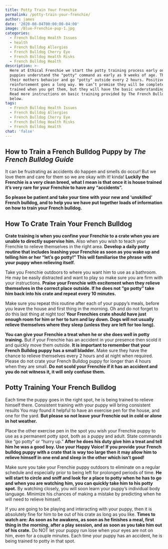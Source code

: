 ```yaml
---
title: Potty Train Your Frenchie
permalink: /potty-train-your-frenchie/
author: james
date: '2020-08-04T00:00:00-04:00'
image: /Blue-Frenchie-pup-1.jpg
categories:
  - French Bulldog Health Issues
  - health
  - French Bulldog Allergies
  - French Bulldog Cherry Eye
  - French Bulldog Health Risks
  - French Bulldog Health
description: >-
  Here at Ethical Frenchie we start the potty training process early on. Our
  puppies understand the "potty" command as early as 9 weeks of age. They mimic
  their mothers behavior and go "potty" outside every 2 hours. Positive
  reinforcement goes a long way. We can’t promise they will be completely potty
  trained when you get them, but they will have the basic understanding of it.
  Read more instructions on basic training provided by The French Bulldog guide
  below.
tags:
  - French Bulldog Health Issues
  - French Bulldog Allergies
  - French Bulldog Cherry Eye
  - French Bulldog Health Risks
  - French Bulldog Health
chat: 'false'
---
```



## How to Train a French Bulldog Puppy by *The French Bulldog Guide*

It can be frustrating as accidents do happen and smells do occur! But we love them and care for them so we are okay with it! kinda! **Luckily the Frenchie is a very clean breed, what I mean is that once it is house trained it’s very rare for your Frenchie to have any “accidents”.**

**So please be patient and take your time with your new and ‘unskilled’ French bulldog, and to help you we have put together loads of information on how to train your French bulldog.**

## How To Crate Train Your French Bulldog

**Crate training is when you confine your Frenchie to a crate when you are unable to directly supervise him.** Also when you wish to teach your Frenchie to relieve themselves in the right area. **Develop a daily potty routine that includes leashing your Frenchie as soon as you wake up and telling him or her “let’s go potty!” This will familiarise the phrase with your puppy when relieving itself.**

Take you Frenchie outdoors to where you want him to use as a bathroom. He may be easily distracted and want to play so make sure you are firm with your instructions. **Praise your Frenchie with excitement when they relieve themselves in the correct place outside. If he does not “go potty” take him back into his crate and repeat every 10 minutes.**

Make sure you repeat this routine after each of your puppy’s meals, before you leave the house and first thing in the morning. Oh and do not forget to do this last thing at night too! **Your Frenchies crate should have just enough room for him or her to turn and lay down. Dogs will not usually relieve themselves where they sleep (unless they are left for too long).**

**You can give your Frenchie a treat when he or she does well in potty training.** But if your Frenchie has an accident in your presence then scold it and quickly move them outside. **It is important to remember that your French Bulldog puppy has a small bladder.** Make sure they have the chance to relieve themselves every 2 hours and at night when required. Please do not crate your French Bulldog puppy for longer than 4 hours when they are small. **Do not scold your Frenchie if it has an accident and you do not witness it, it will only confuse them.**

## Potty Training Your French Bulldog

Each time the puppy goes in the right spot, he is being trained to relieve himself there. Consistent training with your puppy will bring consistent results You may found it helpful to have an exercise pen for the house, and one for the yard. **But please so not leave your Frenchie out in cold or alone in hot weather.**

Place the other exercise pen in the spot you wish your Frenchie puppy to use as a permanent potty spot, both as a puppy and adult. State commands like “go potty” or “hurry up.” **After he does his duty give him a treat and tell him he was a good boy. Use your Happy Voice! If you provide your French bulldog puppy with a crate that is way too large then it may allow him to relieve himself in one end and sleep in the other which isn’t good!**

Make sure you take your Frenchie puppy outdoors to eliminate on a regular schedule and especially prior to being left for prolonged periods of time. **He will start to circle and sniff and look for a place to potty when he has to go and when you are watching him, you can quickly take him to his potty spot.** By watching closely, you will soon learn your puppy’s individual body language. Minimize his chances of making a mistake by predicting when he will need to relieve himself.

If you are going to be playing and interacting with your puppy, then it is absolutely fine for him to be out of his crate as long as you like. **Times to watch are: As soon as he awakens, as soon as he finishes a meal, first thing in the morning, after a play session, and as soon as you take him out of his crate.** Do NOT let your puppy run lose when your eyes are not on him, even for a couple minutes. Each time your puppy has an accident, he is being trained to potty in that spot.
